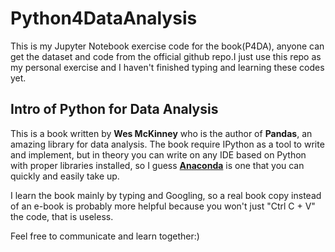 # Python4DataAnalysis
This is my Jupyter Notebook exercise code for the book(P4DA), anyone can get the dataset and code from the official github repo.I just use this repo as my personal exercise and I haven't finished typing and learning these codes yet.

## Intro of **Python for Data Analysis**

This is a book written by **Wes McKinney** who is the author of **Pandas**, an amazing library for data analysis. The book require IPython as a tool to write and implement, but in theory you can write on any IDE based on Python with proper libraries installed, so I guess **[Anaconda](https://anaconda.org/)** is one that you can quickly and easily take up.

I learn the book mainly by typing and Googling, so a real book copy instead of an e-book is probably more helpful because you won't just "Ctrl C + V" the code, that is useless.

Feel free to communicate and learn together:)
